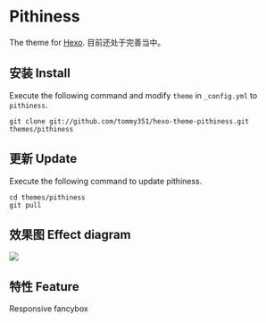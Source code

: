 # Pithiness

The theme for [Hexo]. 目前还处于完善当中。

## 安装 Install

Execute the following command and modify `theme` in `_config.yml` to `pithiness`.

```
git clone git://github.com/tommy351/hexo-theme-pithiness.git themes/pithiness
```

## 更新 Update

Execute the following command to update pithiness.

```
cd themes/pithiness
git pull
```
## 效果图 Effect diagram

![](http://ww3.sinaimg.cn/large/a74ecc4cjw1e2ne9rb3nuj.jpg)

## 特性 Feature

Responsive 
fancybox


[Hexo]: http://zespia.tw/hexo/